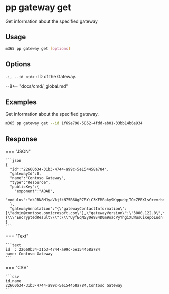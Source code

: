 # pp gateway get

Get information about the specified gateway

## Usage

```sh
m365 pp gateway get [options]
```

## Options

`-i, --id <id>`
: ID of the Gateway.

--8<-- "docs/cmd/_global.md"

## Examples

Get information about the specified gateway.

```sh
m365 pp gateway get --id 1f69e798-5852-4fdd-ab01-33bb14b6e934
```

## Response

=== "JSON"

    ```json
    {
      "id":"22660b34-31b3-4744-a99c-5e154458a784",
      "gatewayId":0,
      "name":"Contoso Gateway",
      "type":"Resource",
      "publicKey":{
        "exponent":"AQAB",
        "modulus":"okJBN8MJyaVkjfkN75B6OgP7RYiC3KFMFaky9KqqudqiTOcZPRXlsG+emrbnnBpFzw7ywe4gWtUGnPCqy01RKeDZrFA3QfkVPJpH28OWfrmgkMQNsI4Op2uxwEyjnJAyfYxIsHlpevOZoDKpWJgV+sH6MRf/+LK4hN3vNJuWKKpf90rNwjipnYMumHyKVkd4Vssc9Ftsu4Samu0/TkXzUkyje5DxMF2ZK1Nt2TgItBcpKi4wLCP4bPDYYaa9vfOmBlji7U+gwuE5bjnmjazFljQ5sOP0VdA0fRoId3+nI7n1rSgRq265jNHX84HZbm2D/Pk8C0dElTmYEswGPDWEJQ=="
      },
      "gatewayAnnotation":"{\"gatewayContactInformation\":[\"admin@contoso.onmicrosoft.com\"],\"gatewayVersion\":\"3000.122.8\",\"gatewayWitnessString\":\"{\\\"EncryptedResult\\\":\\\"UyfEqNSy0e9S4D0m9oacPyYhgiXLWusCiKepoLudnTEe68iw9qEaV6qNqTbSKlVUwUkD9KjbnbV0O3vU97Q/KTJXpw9/1SiyhpO+JN1rcaL51mPjyQo0WwMHMo2PU3rdEyxsLjkJxJZHTh4+XGB/lQ==\\\",\\\"IV\\\":\\\"QxCYjHEl8Ab9i78ZBYpnDw==\\\",\\\"Signature\\\":\\\"upVXK3DvWdj5scw8iUDDilzQz1ovuNgeuXRpmf0N828=\\\"}\",\"gatewayMachine\":\"SPFxDevelop\",\"gatewaySalt\":\"rA1M34AdgdCbOYQMvo/izA==\",\"gatewayWitnessStringLegacy\":null,\"gatewaySaltLegacy\":null,\"gatewayDepartment\":null,\"gatewayVirtualNetworkSubnetId\":null}"
    }
    ```

=== "Text"

    ```text
    id  : 22660b34-31b3-4744-a99c-5e154458a784    
    name: Contoso Gateway 
    ```

=== "CSV"

    ```csv
    id,name
    22660b34-31b3-4744-a99c-5e154458a784,Contoso Gateway
    ```
